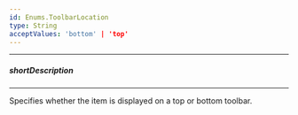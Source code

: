 ```yaml
---
id: Enums.ToolbarLocation
type: String
acceptValues: 'bottom' | 'top'
---
```

---
##### shortDescription
<!-- Description goes here -->

---
<!-- Description goes here -->
Specifies whether the item is displayed on a top or bottom toolbar.